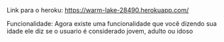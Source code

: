 Link para o heroku: https://warm-lake-28490.herokuapp.com/

Funcionalidade: Agora existe uma funcionalidade que você dizendo sua idade ele diz se o usuario é considerado jovem, adulto ou idoso
